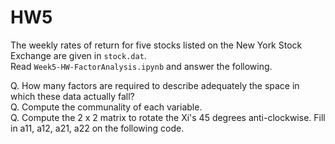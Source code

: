 # HW5

The weekly rates of return for five stocks listed on the New York Stock Exchange are given in `stock.dat`.  
Read `Week5-HW-FactorAnalysis.ipynb` and answer the following.

Q. How many factors are required to describe adequately the space in which these data actually fall?  
Q. Compute the communality of each variable.  
Q. Compute the 2 x 2 matrix to rotate the Xi's 45 degrees anti-clockwise. Fill in a11, a12, a21, a22 on the following code.
